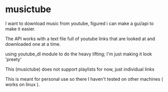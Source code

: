 # musictube

I want to download music from youtube, figured i can make a gui/api to make it easier.

The API works with a text file full of youtube links that are looked at and downloaded one at a time.

using youtube_dl module to do the heavy lifting; I'm just making it look 'preety'

This (musictube) does not support playlists for now, just individual links 

This is meant for personal use so there I haven't tested on other machines ( works on linux ).



